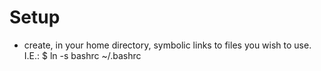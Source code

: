 # Setup
* create, in your home directory, symbolic links to files you wish to use. I.E.:
    $ ln -s bashrc ~/.bashrc

